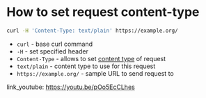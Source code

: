 # How to set request content-type

```bash
curl -H 'Content-Type: text/plain' https://example.org/
```

- `curl` - base curl command
- `-H` - set specified header
- `Content-Type` - allows to set [content type](https://www.iana.org/assignments/media-types/media-types.xhtml#table-application) of request
- `text/plain` - content type to use for this request
- `https://example.org/` - sample URL to send request to


link_youtube: https://youtu.be/pOo5EcCLhes
